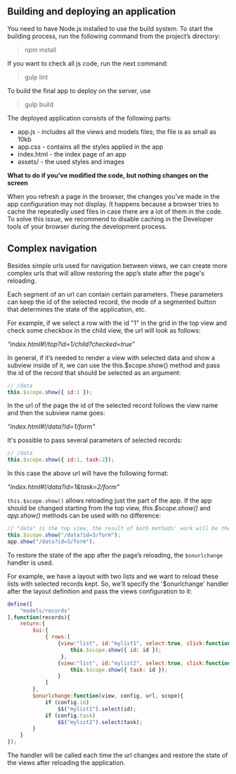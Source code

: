 ## Building and deploying an application

You need to have Node.js installed to use the build system. To start the building process, run the following command from the project’s directory:

> npm install

If you want to check all js code, run the next command:

> gulp lint

To build the final app to deploy on the server, use

> gulp build

The deployed application consists of the following parts:

- app.js -  includes all the views and models files; the file is as small as 10kb
- app.css - contains all the styles applied in the app
- index.html - the index page of an app
- assets/ - the used styles and images

**What to do if you've modified the code, but nothing changes on the screen**

When you refresh a page in the browser, the changes you’ve made in the app configuration may not display. It happens because a browser tries to cache the repeatedly used files in case there are a lot of them in the code.
To solve this issue, we recommend to disable caching in the Developer tools of your browser during the development process.


## Complex navigation

Besides simple urls used for navigation between views, we can create more complex urls that will allow restoring the app’s state after the page's reloading. 

Each segment of an url can contain certain parameters. These parameters can keep the id of the selected record, the mode of a segmented button that determines the state of the application, etc.

For example, if we select a row with the id "1" in the grid in the top view and check some checkbox in the child view, the url will look as follows: 

*“index.html#!/top?id=1/child?checked=true”*

In general, if it’s needed to render a view with selected data and show a subview inside of it, we can use the this.$scope.show() method and pass the id of the record that should be selected as an argument:

```js
// /data
this.$scope.show({ id:1 });
```
In the url of the page the id of the selected record follows the view name and then the subview name goes:

*“index.html#!/data?id=1/form"*

It's possible to pass several parameters of selected records:

```js
// /data
this.$scope.show({ id:1, task:2});
```

In this case the above url will have the following format:

*“index.html#!/data?id=1&task=2/form"*

`this.$scope.show()` allows  reloading just the part of the app. If the app should be changed starting from the top view, *this.$scope.show()* and *app.show()* methods can be used with no difference:

```js
// "data" is the top view, the result of both methods' work will be the same
this.$scope.show("/data?id=3/form");
app.show("/data?id=3/form");
```
To restore the state of the app after the page’s reloading, the `$onurlchange` handler is used. 

For example, we have a layout with two lists and we want to reload these lists with selected records kept. So, we'll specify the '$onurlchange' handler after the layout definition and pass the views configuration to it:

```js
define([
    "models/records"
],function(records){
	return:{
		$ui:{
			{ rows:[
				{view:"list", id:"mylist1", select:true, click:function(id){
					this.$scope.show({ id: id });
	 		 	 },
	   			{view:"list", id:"mylist2", select:true, click:function(id){
					this.$scope.show({ task: id });
	   			}
	   		]
		},
		$onurlchange:function(view, config, url, scope){
			if (config.id)
				$$("mylist1").select(id);
			if (config.task)
				$$("mylist2").select(task);
		}
	}
});
```
The handler will be called each time the url changes and restore the state of the views after reloading the application.